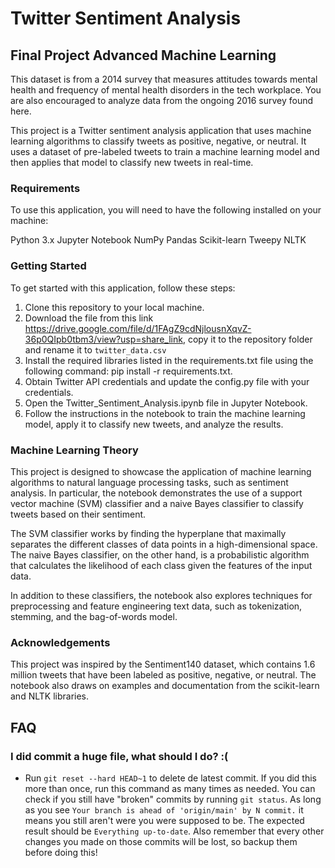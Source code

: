 # Twitter Sentiment Analysis

## Final Project Advanced Machine Learning

This dataset is from a 2014 survey that measures attitudes towards mental health and frequency of mental health disorders in the tech workplace. You are also encouraged to analyze data from the ongoing 2016 survey found here.

This project is a Twitter sentiment analysis application that uses machine learning algorithms to classify tweets as positive, negative, or neutral. It uses a dataset of pre-labeled tweets to train a machine learning model and then applies that model to classify new tweets in real-time.

### Requirements
To use this application, you will need to have the following installed on your machine:

Python 3.x
Jupyter Notebook
NumPy
Pandas
Scikit-learn
Tweepy
NLTK


### Getting Started
To get started with this application, follow these steps:

1. Clone this repository to your local machine.
2. Download the file from this link https://drive.google.com/file/d/1FAgZ9cdNjlousnXqvZ-36p0QIpb0tbm3/view?usp=share_link, copy it to the repository folder and rename it to `twitter_data.csv`
3. Install the required libraries listed in the requirements.txt file using the following command: pip install -r requirements.txt.
4. Obtain Twitter API credentials and update the config.py file with your credentials.
5. Open the Twitter_Sentiment_Analysis.ipynb file in Jupyter Notebook.
6. Follow the instructions in the notebook to train the machine learning model, apply it to classify new tweets, and analyze the results.

### Machine Learning Theory
This project is designed to showcase the application of machine learning algorithms to natural language processing tasks, such as sentiment analysis. In particular, the notebook demonstrates the use of a support vector machine (SVM) classifier and a naive Bayes classifier to classify tweets based on their sentiment.

The SVM classifier works by finding the hyperplane that maximally separates the different classes of data points in a high-dimensional space. The naive Bayes classifier, on the other hand, is a probabilistic algorithm that calculates the likelihood of each class given the features of the input data.

In addition to these classifiers, the notebook also explores techniques for preprocessing and feature engineering text data, such as tokenization, stemming, and the bag-of-words model.

### Acknowledgements
This project was inspired by the Sentiment140 dataset, which contains 1.6 million tweets that have been labeled as positive, negative, or neutral. The notebook also draws on examples and documentation from the scikit-learn and NLTK libraries.

## FAQ

### I did commit a huge file, what should I do? :(
- Run `git reset --hard HEAD~1` to delete de latest commit. If you did this more than once, run this command as many times as needed. You can check if you still have "broken" commits by running `git status`. As long as you see `Your branch is ahead of 'origin/main' by N commit.` it means you still aren't were you were supposed to be. The expected result should be `Everything up-to-date`. Also remember that every other changes you made on those commits will be lost, so backup them before doing this!
